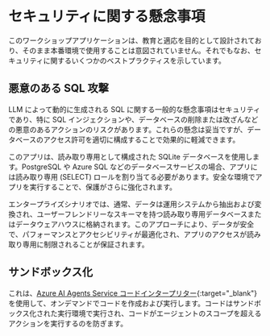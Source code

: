 # セキュリティに関する懸念事項

このワークショップアプリケーションは、教育と適応を目的として設計されており、そのまま本番環境で使用することは意図されていません。それでもなお、セキュリティに関するいくつかのベストプラクティスを示しています。

## 悪意のある SQL 攻撃

LLM によって動的に生成される SQL に関する一般的な懸念事項はセキュリティであり、特に SQL インジェクションや、データベースの削除または改ざんなどの悪意のあるアクションのリスクがあります。これらの懸念は妥当ですが、データベースのアクセス許可を適切に構成することで効果的に軽減できます。

このアプリは、読み取り専用として構成された SQLite データベースを使用します。PostgreSQL や Azure SQL などのデータベースサービスの場合、アプリには読み取り専用 (SELECT) ロールを割り当てる必要があります。安全な環境でアプリを実行することで、保護がさらに強化されます。

エンタープライズシナリオでは、通常、データは運用システムから抽出および変換され、ユーザーフレンドリーなスキーマを持つ読み取り専用データベースまたはデータウェアハウスに格納されます。このアプローチにより、データが安全で、パフォーマンスとアクセシビリティが最適化され、アプリのアクセスが読み取り専用に制限されることが保証されます。

## サンドボックス化

これは、[Azure AI Agents Service コードインタープリター](https://learn.microsoft.com/azure/ai-services/agents/how-to/tools/code-interpreter?view=azure-python-preview&tabs=python&pivots=overview){:target="_blank"} を使用して、オンデマンドでコードを作成および実行します。コードはサンドボックス化された実行環境で実行され、コードがエージェントのスコープを超えるアクションを実行するのを防ぎます。